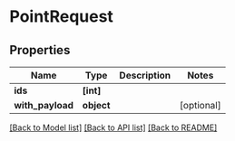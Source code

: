 # PointRequest

## Properties
Name | Type | Description | Notes
------------ | ------------- | ------------- | -------------
**ids** | **[int]** |  | 
**with_payload** | **object** |  | [optional] 

[[Back to Model list]](../README.md#documentation-for-models) [[Back to API list]](../README.md#documentation-for-api-endpoints) [[Back to README]](../README.md)


